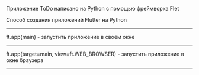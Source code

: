 
Приложение ToDo написано на Python c помощью фреймворка Flet

Способ создания приложений Flutter на Python
***
ft.app(main) - запустить приложение в своём окне
***
ft.app(target=main, view=ft.WEB_BROWSER) - запустить приложение в окне браузера
***